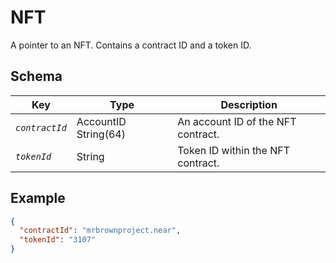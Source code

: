 # NFT

A pointer to an NFT. Contains a contract ID and a token ID.

## Schema

| Key | Type | Description |
| --- | --- | --- |
| _`contractId`_ | AccountID String(64) | An account ID of the NFT contract. |
| _`tokenId`_ | String | Token ID within the NFT contract. |

## Example

```json
{
  "contractId": "mrbrownproject.near",
  "tokenId": "3107"
}
```
